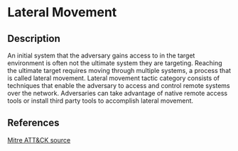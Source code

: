 # Lateral Movement

## Description

An initial system that the adversary gains access to in the target environment is often not the ultimate system they are targeting. Reaching the ultimate target requires moving through multiple systems, a process that is called lateral movement. Lateral movement tactic category consists of techniques that enable the adversary to access and control remote systems over the network. Adversaries can take advantage of native remote access tools or install third party tools to accomplish lateral movement. 

## References

[Mitre ATT&CK source](https://attack.mitre.org/tactics/TA0008/)
